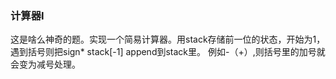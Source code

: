 ### 计算器I
这是啥么神奇的题。实现一个简易计算器。用stack存储前一位的状态，开始为1，遇到括号则把sign* stack[-1] append到stack里。 
例如-（+）,则括号里的加号就会变为减号处理。